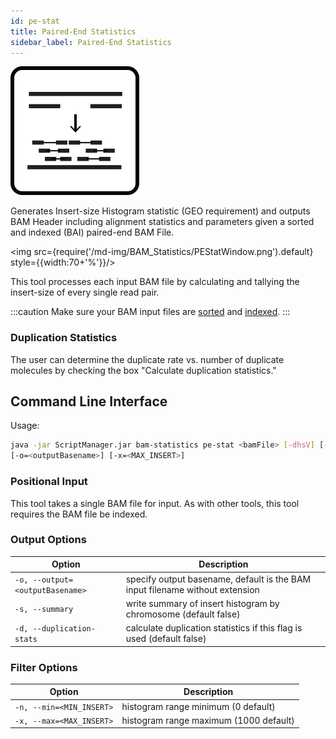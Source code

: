 ```yaml
---
id: pe-stat
title: Paired-End Statistics
sidebar_label: Paired-End Statistics
---
```


![pe-stat](/icons/BAM_Statistics/PEStats_square.svg)

Generates Insert-size Histogram statistic (GEO requirement) and outputs BAM Header including alignment statistics and parameters given a sorted and indexed (BAI) paired-end BAM File.

<img src={require('/md-img/BAM_Statistics/PEStatWindow.png').default} style={{width:70+'%'}}/>

This tool processes each input BAM file by calculating and tallying the insert-size of every single read pair.


:::caution
Make sure your BAM input files are [sorted][sort-bam] and [indexed][bam-indexer].
:::

### Duplication Statistics

The user can determine the duplicate rate vs. number of duplicate molecules by checking the box "Calculate duplication statistics."

## Command Line Interface
Usage:

```bash
java -jar ScriptManager.jar bam-statistics pe-stat <bamFile> [-dhsV] [-n=<MIN_INSERT>]
[-o=<outputBasename>] [-x=<MAX_INSERT>]
```

### Positional Input

This tool takes a single BAM file for input. As with other tools, this tool requires the BAM file be indexed.

### Output Options

| Option | Description |
| ------ | ----------- |
| `-o, --output=<outputBasename>` | specify output basename, default is the BAM input filename without extension |
| `-s, --summary` | write summary of insert histogram by chromosome (default false) |
| `-d, --duplication-stats` | calculate duplication statistics if this flag is used (default false) |


### Filter Options

| Option | Description |
| ------ | ----------- |
| `-n, --min=<MIN_INSERT>` | histogram range minimum (0 default) |
| `-x, --max=<MAX_INSERT>` | histogram range maximum (1000 default) |


[sort-bam]:/docs/Tools/bam-manipulation/sort-bam
[bam-indexer]:/docs/Tools/bam-manipulation/bam-indexer

